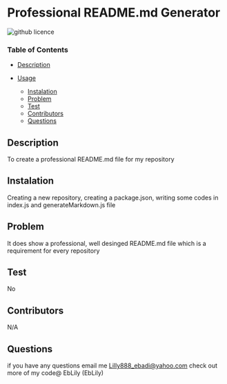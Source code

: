 # Professional README.md Generator

![github licence](https://img.shields.io/badge/licence-MIT-pink.svg)
  ### Table of Contents

  * [Description](#description)

 * [Usage](#usage)
   * [Instalation](#instalation)
   *   [Problem](#problem)
   *   [Test](#test)
   *   [Contributors](#contributors)
   *   [Questions](#questions)


  ## Description

  To create a professional README.md file for my repository

  ## Instalation

  Creating a new repository, creating a package.json, writing some codes in index.js and generateMarkdown.js file 

  ## Problem

  It does show a professional, well desinged README.md file which is a requirement for every repository

  ## Test

  No

  ## Contributors 

  N/A

  ## Questions

  if you have any questions email me Lilly888_ebadi@yahoo.com check out more of my code@ EbLily (EbLily)

